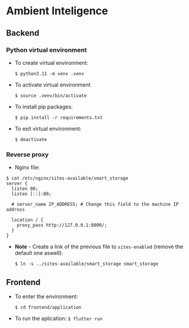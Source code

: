 # Ambient Inteligence

## Backend

### Python virtual environment

- To create virtual environment:

    ```$ python3.11 -m venv .venv```

- To activate virtual environment

    ```$ source .venv/bin/activate```

- To install pip packages:

    ```$ pip install -r requirements.txt```

- To exit virtual environment:

    ```$ deactivate```

### Reverse proxy

- Nginx file:
```
$ cat /etc/nginx/sites-available/smart_storage 
server {
  listen 80;
  listen [::]:80;
  
  # server_name IP_ADDRESS; # Change this field to the machine IP address
  
  location / {
    proxy_pass http://127.0.0.1:8000/;
  }
}
```

- **Note** - Create a link of the previous file to `sites-enabled` (remove the default one aswell):

    ```$ ln -s ../sites-available/smart_storage smart_storage```

## Frontend

- To enter the environment:

    ```$ cd frontend/application```

- To run the aplication:
    ```$ flutter run```